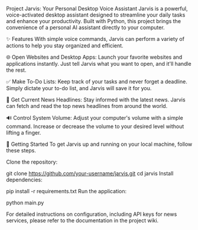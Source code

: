 Project Jarvis: Your Personal Desktop Voice Assistant
Jarvis is a powerful, voice-activated desktop assistant designed to streamline your daily tasks and enhance your productivity. Built with Python, this project brings the convenience of a personal AI assistant directly to your computer.

✨ Features
With simple voice commands, Jarvis can perform a variety of actions to help you stay organized and efficient.

🌐 Open Websites and Desktop Apps: Launch your favorite websites and applications instantly. Just tell Jarvis what you want to open, and it'll handle the rest.

✅ Make To-Do Lists: Keep track of your tasks and never forget a deadline. Simply dictate your to-do list, and Jarvis will save it for you.

📰 Get Current News Headlines: Stay informed with the latest news. Jarvis can fetch and read the top news headlines from around the world.

🔊 Control System Volume: Adjust your computer's volume with a simple command. Increase or decrease the volume to your desired level without lifting a finger.

🚀 Getting Started
To get Jarvis up and running on your local machine, follow these steps.

Clone the repository:

git clone https://github.com/your-username/jarvis.git
cd jarvis
Install dependencies:

pip install -r requirements.txt
Run the application:

python main.py

For detailed instructions on configuration, including API keys for news services, please refer to the documentation in the project wiki.


